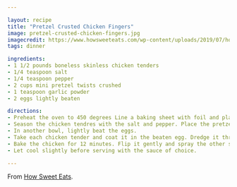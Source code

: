 ```yaml
---

layout: recipe
title: "Pretzel Crusted Chicken Fingers"
image: pretzel-crusted-chicken-fingers.jpg
imagecredit: https://www.howsweeteats.com/wp-content/uploads/2019/07/hot-honey-pretzel-chicken-8.jpg
tags: dinner

ingredients:
- 1 1/2 pounds boneless skinless chicken tenders
- 1/4 teaspoon salt
- 1/4 teaspoon pepper
- 2 cups mini pretzel twists crushed
- 1 teaspoon garlic powder
- 2 eggs lightly beaten

directions:
- Preheat the oven to 450 degrees Line a baking sheet with foil and place a wire rack on top. Spray the rack with nonstick spray.
- Season the chicken tendres with the salt and pepper. Place the pretzels in a food processor and blend until mostly fine crumbs remain. Place the pretzels in a bowl. Stir in the garlic powder.
- In another bowl, lightly beat the eggs.
- Take each chicken tender and coat it in the beaten egg. Dredge it through the pretzel crumbs, pressing gently so the crumbs adhere. Place the tender on the rack and repeat with remaining chicken. Once all the chicken is finished, spray it with avocado or olive oil spray.
- Bake the chicken for 12 minutes. Flip it gently and spray the other side with the oil spray. Bake for another 10 to 12 minutes.
- Let cool slightly before serving with the sauce of choice.

---
```


From [How Sweet Eats](https://www.howsweeteats.com/2019/07/pretzel-crusted-chicken-fingers/).
